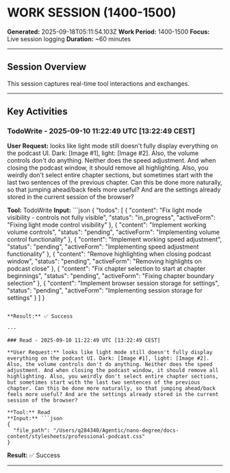 # WORK SESSION (1400-1500)

**Generated:** 2025-09-18T05:11:54.103Z
**Work Period:** 1400-1500
**Focus:** Live session logging
**Duration:** ~60 minutes

---

## Session Overview

This session captures real-time tool interactions and exchanges.

---

## Key Activities

### TodoWrite - 2025-09-10 11:22:49 UTC [13:22:49 CEST]

**User Request:** looks like light mode still doesn't fully display everything on the podcast UI. Dark: [Image #1], light: [Image #2]. Also, the volume controls don't do anything. Neither does the speed adjustment. And when closing the podcast window, it should remove all highlighting. Also, you weirdly don't select entire chapter sections, but sometimes start with the last two sentences of the previous chapter. Can this be done more naturally, so that jumping ahead/back feels more useful? And are the settings already stored in the current session of the browser?

**Tool:** TodoWrite
**Input:** ```json
{
  "todos": [
    {
      "content": "Fix light mode visibility - controls not fully visible",
      "status": "in_progress",
      "activeForm": "Fixing light mode control visibility"
    },
    {
      "content": "Implement working volume controls",
      "status": "pending",
      "activeForm": "Implementing volume control functionality"
    },
    {
      "content": "Implement working speed adjustment",
      "status": "pending",
      "activeForm": "Implementing speed adjustment functionality"
    },
    {
      "content": "Remove highlighting when closing podcast window",
      "status": "pending",
      "activeForm": "Removing highlights on podcast close"
    },
    {
      "content": "Fix chapter selection to start at chapter beginnings",
      "status": "pending",
      "activeForm": "Fixing chapter boundary selection"
    },
    {
      "content": "Implement browser session storage for settings",
      "status": "pending",
      "activeForm": "Implementing session storage for settings"
    }
  ]
}
```

**Result:** ✅ Success

---

### Read - 2025-09-10 11:22:49 UTC [13:22:49 CEST]

**User Request:** looks like light mode still doesn't fully display everything on the podcast UI. Dark: [Image #1], light: [Image #2]. Also, the volume controls don't do anything. Neither does the speed adjustment. And when closing the podcast window, it should remove all highlighting. Also, you weirdly don't select entire chapter sections, but sometimes start with the last two sentences of the previous chapter. Can this be done more naturally, so that jumping ahead/back feels more useful? And are the settings already stored in the current session of the browser?

**Tool:** Read
**Input:** ```json
{
  "file_path": "/Users/q284340/Agentic/nano-degree/docs-content/stylesheets/professional-podcast.css"
}
```

**Result:** ✅ Success

---

